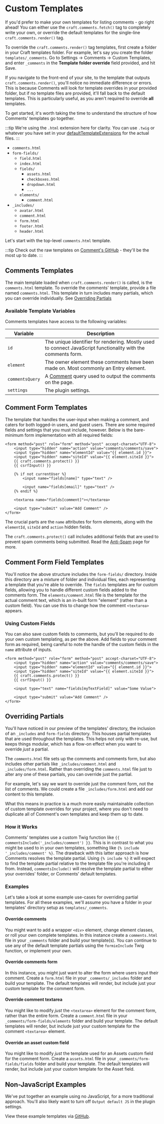 # Custom Templates

If you'd prefer to make your own templates for listing comments - go right ahead! You can either use the `craft.comments.fetch()` tag to completely write your own, or override the default templates for the single-line `craft.comments.render()` tag.

To override the `craft.comments.render()` tag templates, first create a folder in your Craft templates folder. For example, let's say you create the folder `templates/_comments`. Go to Settings → Comments → Custom Templates, and enter `_comments` in the **Template folder override** field provided, and hit Save.

If you navigate to the front-end of your site, to the template that outputs `craft.comments.render()`, you'll notice no immediate difference or errors. This is because Comments will look for template overrides in your provided folder, but if no template files are provided, it'll fall back to the default templates. This is particularly useful, as you aren't required to override **all** templates.

To get started, it's worth taking the time to understand the structure of how Comments' templates go together.

:::tip
We're using the `.html` extension here for clarity. You can use `.twig` or whatever you have set in your [defaultTemplateExtensions](https://craftcms.com/docs/4.x/config/config-settings.html#defaulttemplateextensions) for the actual files.
:::

- `comments.html`
- `form-fields/`
    - `field.html`
    - `index.html`
    - `fields/`
        - `assets.html`
        - `checkboxes.html`
        - `dropdown.html`
        - `...`
    - `elements/`
        - `comment.html`
- `_includes/`
    - `avatar.html`
    - `comment.html`
    - `form.html`
    - `footer.html`
    - `header.html`

Let's start with the top-level `comments.html` template.

:::tip
Check out the raw templates on [Comment's GitHub](https://github.com/verbb/comments/tree/craft-4/src/templates/_special) - they'll be the most up to date.
:::

## Comments Templates
The main template loaded when `craft.comments.render()` is called, is the `comments.html` template. To override the comments' template, provide a file named `comments.html`. This template in turn includes many partials, which you can override individually. See [Overriding Partials](#overriding-partials)

### Available Template Variables
Comments templates have access to the following variables:

Variable | Description
--- | ---
`id` | The unique identifier for rendering. Mostly used to connect JavaScript functionality with the comments form.
`element` | The owner element these comments have been made on. Most commonly an Entry element.
`commentsQuery` | A [Comment](docs:developers/comment) query used to output the comments on the page.
`settings` | The plugin settings.

## Comment Form Templates
The template that handles the user-input when making a comment, and caters for both logged-in users, and guest users. There are some required fields and settings that you must include, however. Below is the bare-minimum form implementation with all required fields:

```twig
<form method="post" role="form" method="post" accept-charset="UTF-8">
    <input type="hidden" name="action" value="comments/comments/save">
    <input type="hidden" name="elementId" value="{{ element.id }}">
    <input type="hidden" name="siteId" value="{{ element.siteId }}">
    {{ craft.comments.protect() }}
    {{ csrfInput() }}

    {% if not currentUser %}
        <input name="fields[name]" type="text" />

        <input name="fields[email]" type="text" />
    {% endif %}

    <textarea name="fields[comment]"></textarea>

    <input type="submit" value="Add Comment" />
</form>
```

The crucial parts are the `name` attributes for form elements, along with the `elementId`, `siteId` and `action` hidden fields.

The `craft.comments.protect()` call includes additional fields that are used to prevent spam comments being submitted. Read the [Anti-Spam](docs:feature-tour/anti-spam) page for more.

## Comment Form Field Templates
You'll notice the above structure includes the `form-fields/` directory. Inside this directory are a mixture of folder and individual files, each representing a template that you're able to override. The `fields` templates are for custom fields, allowing you to handle different custom fields added to the comments form. The `elements/comment.html` file is the template for the actual comment text, which is an in-built form "element" (rather than a custom field). You can use this to change how the comment `<textarea>` appears.

### Using Custom Fields

You can also save custom fields to comments, but you'll be required to do your own custom templating, as per the above. Add fields to your comment form as required, being careful to note the handle of the custom fields in the `name` attribute of inputs.

```twig
<form method="post" role="form" method="post" accept-charset="UTF-8">
    <input type="hidden" name="action" value="comments/comments/save">
    <input type="hidden" name="elementId" value="{{ element.id }}">
    <input type="hidden" name="siteId" value="{{ element.siteId }}">
    {{ craft.comments.protect() }}
    {{ csrfInput() }}

    <input type="text" name="fields[myTextField]" value="Some Value">

    <input type="submit" value="Add Comment" />
</form>
```

## Overriding Partials
You'll have noticed in our preview of the templates' directory, the inclusion of an `_includes` and `form-fields` directory. This houses partial templates that are used throughout the templates. This helps not only with re-use, but keeps things modular, which has a flow-on effect when you want to override _just_ a partial.

The `comments.html` file sets up the comments and comments form, but also includes other partials like `_includes/comment.html` and `_includes/form.html`. Rather than overriding the `comments.html` file just to alter any one of these partials, you can override just the partial.

For example, let's say we want to override just the comment form, not the list of comments. We could create a file `_includes/form.html` and add our content to this template.

What this means in practice is a much more easily maintainable collection of custom template overrides for your project, where you don't need to duplicate all of Comment's own templates and keep them up to date.

### How it Works
Comments' templates use a custom Twig function like `{{ commentsInclude('_includes/comment') }}`. This is in contrast to what you might be used to in your own templates, something like `{% include '_includes/comment' %}`. The drawback with this latter approach is how Comments resolves the template partial. Using `{% include %}` it will expect to find the template partial relative to the template file you're including it from. Instead, `commentsInclude()` will resolve the template partial to either your overrides' folder, or Comments' default templates.

### Examples
Let's take a look at some example use-cases for overriding partial templates. For all these examples, we'll assume you have a folder in your templates' directory setup as `templates/_comments`.

#### Override comments
You might want to add a wrapper `<div>` element, change element classes, or roll your own complete templates. In this instance create a `comments.html` file in your `_comments` folder and build your template(s). You can continue to use any of the default template partials using the `formieInclude` Twig function, or implement your own.

#### Override comments form
In this instance, you might just want to alter the form where users input their comment. Create a `form.html` file in your `_comments/_includes` folder and build your template. The default templates will render, but include just your custom template for the comment form.

#### Override comment textarea
You might like to modify _just_ the `<textarea>` element for the comment form, rather than the entire form. Create a `comment.html` file in your `_comments/form-fields/elements` folder and build your template. The default templates will render, but include just your custom template for the comment `<textarea>` element.

#### Override an asset custom field
You might like to modify _just_ the template used for an Assets custom field for the comment form. Create a `assets.html` file in your `_comments/form-fields/fields` folder and build your template. The default templates will render, but include just your custom template for the Asset field.

## Non-JavaScript Examples
We've put together an example using no JavaScript, for a more traditional approach. You'll also likely want to turn off `Output default JS` in the plugin settings.

View these example templates via [GitHub](https://github.com/verbb/comments/tree/craft-4/examples).

